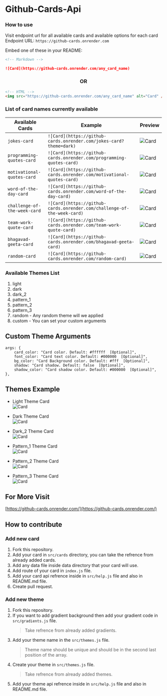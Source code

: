 # Github-Cards-Api

### How to use

Visit endpoint url for all available cards and available options for each card <br/>
Endpoint URL: `https://github-cards.onrender.com`

Embed one of these in your README:

```md
<!-- Markdown -->

![Card](https://github-cards.onrender.com/any_card_name)
```

<h3 align="center">OR</h3>

```html
<!-- HTML -->
<img src="https://github-cards.onrender.com/any_card_name" alt="Card" />
```

### List of card names currently available

| Available Cards | Example | Preview |
| --------------- | ------- | ------- |
| `jokes-card` | `![Card](https://github-cards.onrender.com/jokes-card?theme=dark)` | ![Card](https://github-cards.onrender.com/jokes-card?theme=dark) |
| `programming-quotes-card` | `![Card](https://github-cards.onrender.com/programming-quotes-card)` | ![Card](https://github-cards.onrender.com/programming-quotes-card) |
| `motivational-quotes-card` | `![Card](https://github-cards.onrender.com/motivational-quotes-card)` | ![Card](https://github-cards.onrender.com/motivational-quotes-card) |
| `word-of-the-day-card` | `![Card](https://github-cards.onrender.com/word-of-the-day-card)` | ![Card](https://github-cards.onrender.com/word-of-the-day-card) |
| `challenge-of-the-week-card` | `![Card](https://github-cards.onrender.com/challenge-of-the-week-card)` | ![Card](https://github-cards.onrender.com/challenge-of-the-week-card) |
| `team-work-quote-card` | `![Card](https://github-cards.onrender.com/team-work-quote-card)` | ![Card](https://github-cards.onrender.com/team-work-quote-card) |
| `bhagavad-geeta-card` | `![Card](https://github-cards.onrender.com/bhagavad-geeta-card)` | ![Card](https://github-cards.onrender.com/bhagavad-geeta-card) |
| `random-card` | `![Card](https://github-cards.onrender.com/random-card)` | ![Card](https://github-cards.onrender.com/random-card) |

### Available Themes List

1. light
2. dark
3. dark_2
4. pattern_1
5. pattern_2
6. pattern_3
7. random - Any random theme will we applied
8. custom - You can set your custom arguments

## Custom Theme Arguments

```JS
args: {
    card_color: "Card color. Default: #ffffff  [Optional]",
    font_color: "Card text color. Default: #000000  [Optional]",
    bg_color: "Card Background color. Default: #fff  [Optional]",
    shadow: "Card shadow. Default: false  [Optional]",
    shadow_color: "Card shadow color. Default: #000000  [Optional]",
},
```

## Themes Example

- Light Theme Card <br/>
  ![Card](https://github-cards.onrender.com/jokes-card?theme=light)

- Dark Theme Card <br/>
  ![Card](https://github-cards.onrender.com/jokes-card?theme=dark)

- Dark_2 Theme Card <br/>
  ![Card](https://github-cards.onrender.com/jokes-card?theme=dark_2)

- Pattern_1 Theme Card <br/>
  ![Card](https://github-cards.onrender.com/jokes-card?theme=pattern_1)

- Pattern_2 Theme Card <br/>
  ![Card](https://github-cards.onrender.com/jokes-card?theme=pattern_2)

- Pattern_3 Theme Card <br/>
  ![Card](https://github-cards.onrender.com/jokes-card?theme=pattern_3)

## For More Visit

[https://github-cards.onrender.com/](https://github-cards.onrender.com/)

## How to contribute

### Add new card

1. Fork this repository.
2. Add your card in `src/cards` directory, you can take the refrence from already added cards.
3. Add any data file inside data directory that your card will use.
4. Add route of your card in `index.js` file.
5. Add your card api refrence inside in `src/help.js` file and also in README.md file.
6. Create pull request.

### Add new theme

1. Fork this repository.
2. If you want to add gradient background then add your gradient code in `src/gradients.js` file.
   > Take refrence from already added gradients.
3. Add your theme name in the `src/themes.js` file.
   > Theme name should be unique and should be in the second last position of the array.
4. Create your theme in `src/themes.js` file.
   > Take refrence from already added themes.
5. Add your theme api refrence inside in `src/help.js` file and also in README.md file.
